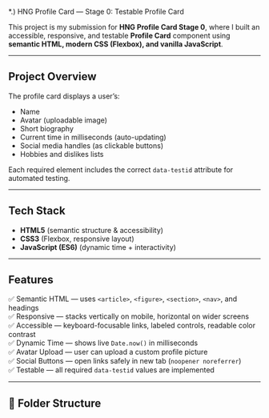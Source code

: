 *.) HNG Profile Card — Stage 0: Testable Profile Card

This project is my submission for **HNG Profile Card Stage 0**, where I built an accessible, responsive, and testable **Profile Card** component using **semantic HTML, modern CSS (Flexbox), and vanilla JavaScript**.

---

##  Project Overview

The profile card displays a user’s:
- Name  
- Avatar (uploadable image)  
- Short biography  
- Current time in milliseconds (auto-updating)  
- Social media handles (as clickable buttons)  
- Hobbies and dislikes lists  

Each required element includes the correct `data-testid` attribute for automated testing.

---

##  Tech Stack
- **HTML5** (semantic structure & accessibility)
- **CSS3** (Flexbox, responsive layout)
- **JavaScript (ES6)** (dynamic time + interactivity)

---

##  Features

✅ Semantic HTML — uses `<article>`, `<figure>`, `<section>`, `<nav>`, and headings  
✅ Responsive — stacks vertically on mobile, horizontal on wider screens  
✅ Accessible — keyboard-focusable links, labeled controls, readable color contrast  
✅ Dynamic Time — shows live `Date.now()` in milliseconds  
✅ Avatar Upload — user can upload a custom profile picture  
✅ Social Buttons — open links safely in new tab (`noopener noreferrer`)  
✅ Testable — all required `data-testid` values are implemented

---

## 🧩 Folder Structure


